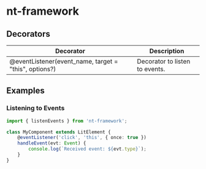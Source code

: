 # nt-framework

## Decorators

| Decorator                                             | Description                    |
| ----------------------------------------------------- | ------------------------------ |
| @eventListener(event_name, target = "this", options?) | Decorator to listen to events. |

## Examples

### Listening to Events

```ts
import { listenEvents } from 'nt-framework';

class MyComponent extends LitElement {
    @eventListener('click', 'this', { once: true })
    handleEvent(evt: Event) {
        console.log(`Received event: ${evt.type}`);
    }
}
```
